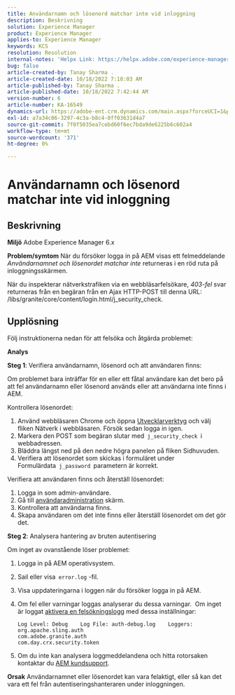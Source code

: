 ```yaml
---
title: Användarnamn och lösenord matchar inte vid inloggning
description: Beskrivning
solution: Experience Manager
product: Experience Manager
applies-to: Experience Manager
keywords: KCS
resolution: Resolution
internal-notes: 'Helpx Link: https://helpx.adobe.com/experience-manager/kb/user-name-and-password-do-not-match-on-login.html'
bug: false
article-created-by: Tanay Sharma .
article-created-date: 10/18/2022 7:18:03 AM
article-published-by: Tanay Sharma .
article-published-date: 10/18/2022 7:42:44 AM
version-number: 6
article-number: KA-16549
dynamics-url: https://adobe-ent.crm.dynamics.com/main.aspx?forceUCI=1&pagetype=entityrecord&etn=knowledgearticle&id=aa107f00-b54e-ed11-bba2-0022480868ff
exl-id: a7a34c06-3297-4c3a-b8c4-0ff03631d4a7
source-git-commit: 7f0f5035ea7cebd60f6ec7bda9de6225b6c602a4
workflow-type: tm+mt
source-wordcount: '371'
ht-degree: 0%

---
```


# Användarnamn och lösenord matchar inte vid inloggning

## Beskrivning

<b>Miljö</b>
Adobe Experience Manager 6.x


<b>Problem/symtom</b>
När du försöker logga in på AEM visas ett felmeddelande *Användarnamnet och lösenordet matchar inte* returneras i en röd ruta på inloggningsskärmen.

När du inspekterar nätverkstrafiken via en webbläsarfelsökare, *403-fel* svar returneras från en begäran från en Ajax HTTP-POST till denna URL: /libs/granite/core/content/login.html/j_security_check.


## Upplösning


Följ instruktionerna nedan för att felsöka och åtgärda problemet:

<b>Analys</b>

<b>Steg 1</b>: Verifiera användarnamn, lösenord och att användaren finns:

Om problemet bara inträffar för en eller ett fåtal användare kan det bero på att fel användarnamn eller lösenord används eller att användarna inte finns i AEM.

Kontrollera lösenordet:

1. Använd webbläsaren Chrome och öppna [Utvecklarverktyg](https://developer.chrome.com/devtools) och välj fliken Nätverk i webbläsaren. Försök sedan logga in igen.
2. Markera den POST som begäran slutar med` j_security_check `i webbadressen.
3. Bläddra längst ned på den nedre högra panelen på fliken Sidhuvuden.
4. Verifiera att lösenordet som skickas i formuläret under Formulärdata` j_password `parametern är korrekt.


Verifiera att användaren finns och återställ lösenordet:

1. Logga in som admin-användare.
2. Gå till [användaradministration](https://docs.adobe.com/content/help/en/experience-manager-65/administering/home.html?topic=/experience-manager/6-5/sites/administering/morehelp/security.ug.js) skärm.
3. Kontrollera att användarna finns.
4. Skapa användaren om det inte finns eller återställ lösenordet om det gör det.


<b>Steg 2</b>: Analysera hantering av bruten autentisering

Om inget av ovanstående löser problemet:

1. Logga in på AEM operativsystem.
2. Sail eller visa` error.log` -fil.
3. Visa uppdateringarna i loggen när du försöker logga in på AEM.
4. Om fel eller varningar loggas analyserar du dessa varningar.  Om inget är loggat [aktivera en felsökningslogg](https://docs.adobe.com/content/help/en/experience-manager-65/deploying/configuring/configure-logging.html) med dessa inställningar:




   ```
   Log Level: Debug    Log File: auth-debug.log    Loggers:    org.apache.sling.auth
   com.adobe.granite.auth
   com.day.crx.security.token
   ```
5. Om du inte kan analysera loggmeddelandena och hitta rotorsaken kontaktar du [AEM kundsupport](https://experienceleague.adobe.com/?support-solution=Experience+Manager#support).



<b>Orsak</b>
Användarnamnet eller lösenordet kan vara felaktigt, eller så kan det vara ett fel från autentiseringshanteraren under inloggningen.
